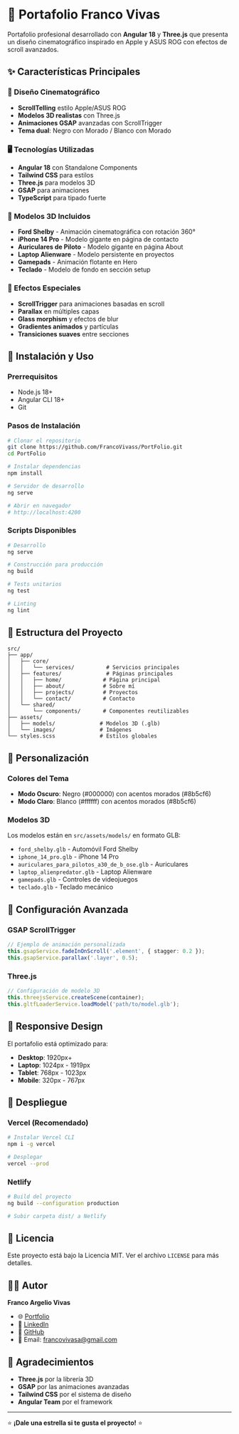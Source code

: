 # 🚀 Portafolio Franco Vivas

Portafolio profesional desarrollado con **Angular 18** y **Three.js** que presenta un diseño cinematográfico inspirado en Apple y ASUS ROG con efectos de scroll avanzados.

## ✨ Características Principales

### 🎨 Diseño Cinematográfico
- **ScrollTelling** estilo Apple/ASUS ROG
- **Modelos 3D realistas** con Three.js
- **Animaciones GSAP** avanzadas con ScrollTrigger
- **Tema dual**: Negro con Morado / Blanco con Morado

### 🖥️ Tecnologías Utilizadas
- **Angular 18** con Standalone Components
- **Tailwind CSS** para estilos
- **Three.js** para modelos 3D
- **GSAP** para animaciones
- **TypeScript** para tipado fuerte

### 🎯 Modelos 3D Incluidos
- **Ford Shelby** - Animación cinematográfica con rotación 360°
- **iPhone 14 Pro** - Modelo gigante en página de contacto
- **Auriculares de Piloto** - Modelo gigante en página About
- **Laptop Alienware** - Modelo persistente en proyectos
- **Gamepads** - Animación flotante en Hero
- **Teclado** - Modelo de fondo en sección setup

### 🌟 Efectos Especiales
- **ScrollTrigger** para animaciones basadas en scroll
- **Parallax** en múltiples capas
- **Glass morphism** y efectos de blur
- **Gradientes animados** y partículas
- **Transiciones suaves** entre secciones

## 🚀 Instalación y Uso

### Prerrequisitos
- Node.js 18+
- Angular CLI 18+
- Git

### Pasos de Instalación

```bash
# Clonar el repositorio
git clone https://github.com/FrancoVivass/PortFolio.git
cd PortFolio

# Instalar dependencias
npm install

# Servidor de desarrollo
ng serve

# Abrir en navegador
# http://localhost:4200
```

### Scripts Disponibles

```bash
# Desarrollo
ng serve

# Construcción para producción
ng build

# Tests unitarios
ng test

# Linting
ng lint
```

## 📁 Estructura del Proyecto

```
src/
├── app/
│   ├── core/
│   │   └── services/          # Servicios principales
│   ├── features/              # Páginas principales
│   │   ├── home/             # Página principal
│   │   ├── about/            # Sobre mí
│   │   ├── projects/         # Proyectos
│   │   └── contact/          # Contacto
│   └── shared/
│       └── components/       # Componentes reutilizables
├── assets/
│   ├── models/              # Modelos 3D (.glb)
│   └── images/              # Imágenes
└── styles.scss              # Estilos globales
```

## 🎨 Personalización

### Colores del Tema
- **Modo Oscuro**: Negro (#000000) con acentos morados (#8b5cf6)
- **Modo Claro**: Blanco (#ffffff) con acentos morados (#8b5cf6)

### Modelos 3D
Los modelos están en `src/assets/models/` en formato GLB:
- `ford_shelby.glb` - Automóvil Ford Shelby
- `iphone_14_pro.glb` - iPhone 14 Pro
- `auriculares_para_pilotos_a30_de_b_ose.glb` - Auriculares
- `laptop_alienpredator.glb` - Laptop Alienware
- `gamepads.glb` - Controles de videojuegos
- `teclado.glb` - Teclado mecánico

## 🔧 Configuración Avanzada

### GSAP ScrollTrigger
```typescript
// Ejemplo de animación personalizada
this.gsapService.fadeInOnScroll('.element', { stagger: 0.2 });
this.gsapService.parallax('.layer', 0.5);
```

### Three.js
```typescript
// Configuración de modelo 3D
this.threejsService.createScene(container);
this.gltfLoaderService.loadModel('path/to/model.glb');
```

## 📱 Responsive Design

El portafolio está optimizado para:
- **Desktop**: 1920px+
- **Laptop**: 1024px - 1919px
- **Tablet**: 768px - 1023px
- **Mobile**: 320px - 767px

## 🚀 Despliegue

### Vercel (Recomendado)
```bash
# Instalar Vercel CLI
npm i -g vercel

# Desplegar
vercel --prod
```

### Netlify
```bash
# Build del proyecto
ng build --configuration production

# Subir carpeta dist/ a Netlify
```

## 📄 Licencia

Este proyecto está bajo la Licencia MIT. Ver el archivo `LICENSE` para más detalles.

## 👨‍💻 Autor

**Franco Argelio Vivas**
- 🌐 [Portfolio](https://francovivass.github.io/PortFolio/)
- 💼 [LinkedIn](https://www.linkedin.com/in/franco-vivas-ab915628a/)
- 🐙 [GitHub](https://github.com/FrancoVivass)
- 📧 Email: francovivasa@gmail.com

## 🙏 Agradecimientos

- **Three.js** por la librería 3D
- **GSAP** por las animaciones avanzadas
- **Tailwind CSS** por el sistema de diseño
- **Angular Team** por el framework

---

⭐ **¡Dale una estrella si te gusta el proyecto!** ⭐